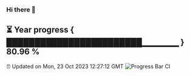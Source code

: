 ### Hi there 👋
⏳ Year progress { ████████████████████████▁▁▁▁▁▁ } 80.96 %
---
⏰ Updated on Mon, 23 Oct 2023 12:27:12 GMT
![Progress Bar CI](https://github.com/liununu/liununu/workflows/Progress%20Bar%20CI/badge.svg)
